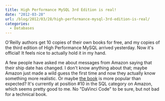 ```yaml
---
title: High Performance MySQL 3rd Edition is real!
date: "2012-03-28"
url: /blog/2012/03/28/high-performance-mysql-3rd-edition-is-real/
categories:
  - Databases
---
```

O'Reilly authors get 10 copies of their own books for free, and my copies of the third edition of High Performance MySQL arrived yesterday. Now it's official! It feels nice to actually hold it in my hand.

A few people have asked me about messages from Amazon saying that their ship date has changed. I don't know anything about that; maybe Amazon just made a wild guess the first time and now they actually know something more realistic. Or maybe [the book][1] is more popular than expected? It's currently at position #10 in the SQL category on Amazon, which seems pretty good to me. No "DaVinci Code" to be sure, but not bad for a technical book.

 [1]: http://www.amazon.com/High-Performance-MySQL-Optimization-Replication/dp/1449314287/?tag=xaprb-20
